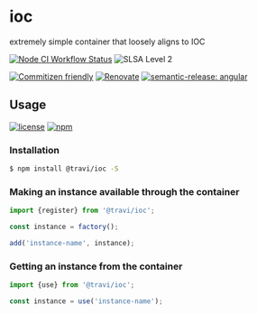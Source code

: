 # ioc

extremely simple container that loosely aligns to IOC

<!--status-badges start -->

[![Node CI Workflow Status][github-actions-ci-badge]][github-actions-ci-link]
![SLSA Level 2][slsa-badge]

<!--status-badges end -->

<!--contribution-badges start -->

[![Commitizen friendly](https://img.shields.io/badge/commitizen-friendly-brightgreen.svg)](http://commitizen.github.io/cz-cli/)
[![Renovate][renovate-badge]][renovate-link]
[![semantic-release: angular][semantic-release-badge]][semantic-release-link]

<!--contribution-badges end -->

## Usage

<!--consumer-badges start -->

[![license](https://img.shields.io/github/license/travi/ioc.svg)](LICENSE)
[![npm][npm-badge]][npm-link]

<!--consumer-badges end -->

### Installation

```sh
$ npm install @travi/ioc -S
```

### Making an instance available through the container

```js
import {register} from '@travi/ioc';

const instance = factory();

add('instance-name', instance);
```

### Getting an instance from the container

```js
import {use} from '@travi/ioc';

const instance = use('instance-name');
```

[renovate-link]: https://renovatebot.com

[renovate-badge]: https://img.shields.io/badge/renovate-enabled-brightgreen.svg?logo=renovatebot

[github-actions-ci-link]: https://github.com/travi/ioc/actions?query=workflow%3A%22Node.js+CI%22+branch%3Amaster

[github-actions-ci-badge]: https://img.shields.io/github/actions/workflow/status/travi/ioc/node-ci.yml.svg?branch=master&logo=github

[semantic-release-link]: https://github.com/semantic-release/semantic-release

[semantic-release-badge]: https://img.shields.io/badge/semantic--release-angular-e10079?logo=semantic-release

[slsa-badge]: https://slsa.dev/images/gh-badge-level2.svg

[npm-link]: https://www.npmjs.com/package/@travi/ioc

[npm-badge]: https://img.shields.io/npm/v/@travi/ioc?logo=npm
